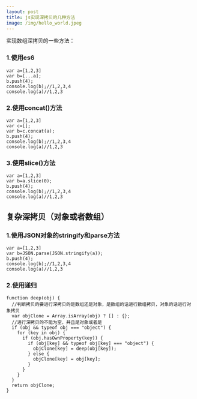 ```yaml
---
layout: post
title: js实现深拷贝的几种方法
image: /img/hello_world.jpeg
---
```


实现数组深拷贝的一些方法：


### 1.使用es6

```
var a=[1,2,3]
var b=[...a];
b.push(4);
console.log(b);//1,2,3,4
console.log(a)//1,2,3
```

### 2.使用concat()方法

```
var a=[1,2,3]
var c=[];
var b=c.concat(a);
b.push(4);
console.log(b);//1,2,3,4
console.log(a)//1,2,3
```

### 3.使用slice()方法

```
var a=[1,2,3]
var b=a.slice(0);
b.push(4);
console.log(b);//1,2,3,4
console.log(a)//1,2,3
```

## 复杂深拷贝（对象或者数组）

### 1.使用JSON对象的stringify和parse方法

```
var a=[1,2,3]
var b=JSON.parse(JSON.stringify(a));
b.push(4);
console.log(b);//1,2,3,4
console.log(a)//1,2,3
```

### 2.使用递归

```
function deep(obj) {
  //判断拷贝的要进行深拷贝的是数组还是对象，是数组的话进行数组拷贝，对象的话进行对象拷贝
  var objClone = Array.isArray(obj) ? [] : {};
  //进行深拷贝的不能为空，并且是对象或者是
  if (obj && typeof obj === "object") {
    for (key in obj) {
      if (obj.hasOwnProperty(key)) {
        if (obj[key] && typeof obj[key] === "object") {
          objClone[key] = deep(obj[key]);
        } else {
          objClone[key] = obj[key];
        }
      }
    }
  }
  return objClone;
}

```
